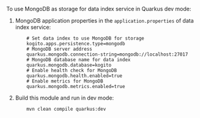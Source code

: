 <!---
  Licensed to the Apache Software Foundation (ASF) under one
  or more contributor license agreements.  See the NOTICE file
  distributed with this work for additional information
  regarding copyright ownership.  The ASF licenses this file
  to you under the Apache License, Version 2.0 (the
  "License"); you may not use this file except in compliance
  with the License.  You may obtain a copy of the License at

    http://www.apache.org/licenses/LICENSE-2.0

  Unless required by applicable law or agreed to in writing,
  software distributed under the License is distributed on an
  "AS IS" BASIS, WITHOUT WARRANTIES OR CONDITIONS OF ANY
  KIND, either express or implied.  See the License for the
  specific language governing permissions and limitations
  under the License.
-->
To use MongoDB as storage for data index service in Quarkus dev mode:
1. MongoDB application properties in the `application.properties` of data index service:
    ```
        # Set data index to use MongoDB for storage
        kogito.apps.persistence.type=mongodb
        # MongoDB server address
        quarkus.mongodb.connection-string=mongodb://localhost:27017
        # MongoDB database name for data index 
        quarkus.mongodb.database=kogito   
        # Enable health check for MongoDB
        quarkus.mongodb.health.enabled=true
        # Enable metrics for MongoDB
        quarkus.mongodb.metrics.enabled=true
    ```
2. Build this module and run in dev mode:
    ```
        mvn clean compile quarkus:dev
    ```